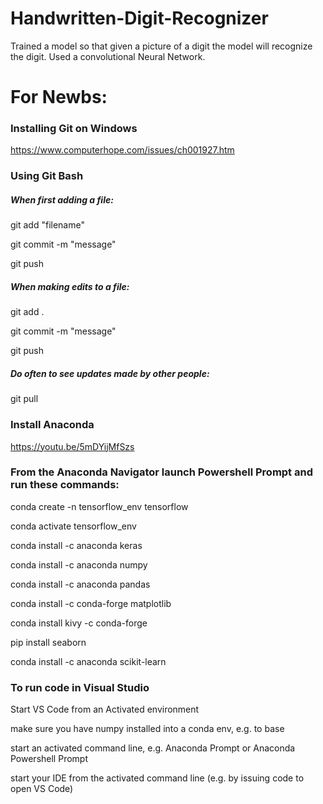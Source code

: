 # Handwritten-Digit-Recognizer

Trained a model so that given a picture of a digit the model
will recognize the digit. Used a convolutional Neural Network. 

# For Newbs:

### Installing Git on Windows

https://www.computerhope.com/issues/ch001927.htm

### Using Git Bash

##### When first adding a file:

git add "filename"

git commit -m "message"

git push

##### When making edits to a file:

git add .

git commit -m "message"

git push

##### Do often to see updates made by other people:

git pull

### Install Anaconda

https://youtu.be/5mDYijMfSzs

### From the Anaconda Navigator launch Powershell Prompt and run these commands:

conda create -n tensorflow_env tensorflow

conda activate tensorflow_env

conda install -c anaconda keras

conda install -c anaconda numpy

conda install -c anaconda pandas

conda install -c conda-forge matplotlib

conda install kivy -c conda-forge

pip install seaborn

conda install -c anaconda scikit-learn

### To run code in Visual Studio

Start VS Code from an Activated environment

make sure you have numpy installed into a conda env, e.g. to base

start an activated command line, e.g. Anaconda Prompt or Anaconda Powershell Prompt

start your IDE from the activated command line (e.g. by issuing code to open VS Code)

